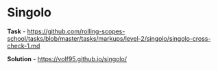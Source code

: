 # Singolo

**Task** - https://github.com/rolling-scopes-school/tasks/blob/master/tasks/markups/level-2/singolo/singolo-cross-check-1.md

**Solution** - https://volf95.github.io/singolo/
